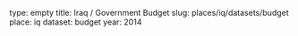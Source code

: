 type: empty
title: Iraq / Government Budget
slug: places/iq/datasets/budget
place: iq
dataset: budget
year: 2014
